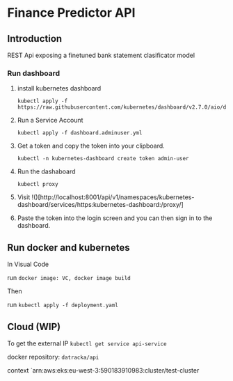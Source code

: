 # Finance Predictor API

## Introduction

REST Api exposing a finetuned bank statement clasificator model

### Run dashboard

1. install kubernetes dashboard

   ```shell
   kubectl apply -f https://raw.githubusercontent.com/kubernetes/dashboard/v2.7.0/aio/deploy/recommended.yaml
   ```

2. Run a Service Account

   ```shell
   kubectl apply -f dashboard.adminuser.yml
   ```

3. Get a token and copy the token into your clipboard.

   ```shell
   kubectl -n kubernetes-dashboard create token admin-user
   ```

4. Run the dashaboard
  
   ```shell
   kubectl proxy
   ```

5. Visit !()[http://localhost:8001/api/v1/namespaces/kubernetes-dashboard/services/https:kubernetes-dashboard:/proxy/]
6. Paste the token into the login screen and you can then sign in to the dashboard.

## Run docker and kubernetes

In Visual Code

run `docker image: VC, docker image build`

Then

run `kubectl apply -f deployment.yaml`

## Cloud (WIP)

To get the external IP `kubectl get service api-service`

docker repository: `datracka/api`

context `arn:aws:eks:eu-west-3:590183910983:cluster/test-cluster
